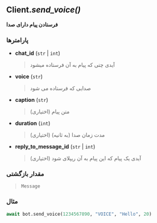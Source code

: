 ## Client.*send_voice()*

**فرستادن پیام دارای صدا**

### پارامترها

- **chat_id** (`str` | `int`)
    > آیدی چتی که پیام به آن فرستاده میشود

- **voice** (`str`)
    > صدایی که فرستاده می شود

- **caption** (`str`)
    > متن پیام (اختیاری)

- **duration** (`int`)
    > مدت زمان صدا (به ثانیه) (اختیاری)

- **reply_to_message_id** (`str` | `int`)
    > آیدی یک پیام که این پیام به آن ریپلای شود (اختیاری)

### مقدار بازگشتی

> `Message`

### مثال

```python
await bot.send_voice(1234567890, "VOICE", "Hello", 20)
```